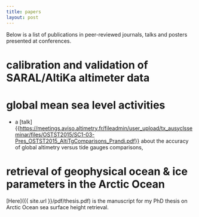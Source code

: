 ```yaml
---
title: papers
layout: post
---
```

Below is a list of publications in peer-reviewed journals, talks and posters presented at conferences.
# calibration and validation of SARAL/AltiKa altimeter data

# global mean sea level activities
* a [talk]{{https://meetings.aviso.altimetry.fr/fileadmin/user_upload/tx_ausyclsseminar/files/OSTST2015/SC1-03-Pres_OSTST2015_AltiTgComparisons_Prandi.pdf}} about the accuracy of global altimetry versus tide gauges comparisons,

# retrieval of geophysical ocean & ice parameters in the Arctic Ocean

[Here]({{ site.url }}/pdf/thesis.pdf) is the manuscript for my PhD thesis on Arctic Ocean sea surface height retrieval.
